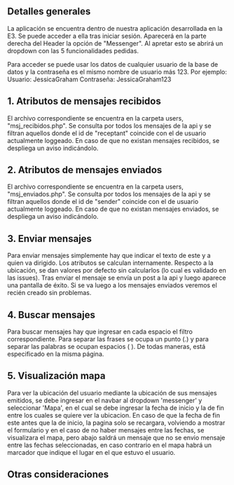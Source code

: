 
## Detalles generales

La aplicación se encuentra dentro de nuestra aplicación desarrollada en la E3. 
Se puede acceder a ella tras iniciar sesión. Aparecerá en la parte derecha del Header
la opción de "Messenger". Al apretar esto se abrirá un dropdown con las 5 funcionalidades pedidas.

Para acceder se puede usar los datos de cualquier usuario de la base de datos y la contraseña es el mismo nombre de usuario más 123. Por ejemplo:
Usuario: JessicaGraham
Contraseña: JessicaGraham123

## 1. Atributos de mensajes recibidos
El archivo correspondiente se encuentra en la carpeta users, "msj_recibidos.php". Se consulta por todos los mensajes de la api y se filtran aquellos donde el id de "receptant" coincide con el de usuario actualmente loggeado. En caso de que no existan mensajes recibidos, se despliega un aviso indicándolo.

## 2. Atributos de mensajes enviados
El archivo correspondiente se encuentra en la carpeta users, "msj_enviados.php". Se consulta por todos los mensajes de la api y se filtran aquellos donde el id de "sender" coincide con el de usuario actualmente loggeado. En caso de que no existan mensajes enviados, se despliega un aviso indicándolo.

## 3. Enviar mensajes

Para enviar mensajes simplemente hay que indicar el texto de este y a quien va dirigido. Los atributos se calculan internamente. Respecto a la ubicación, se dan valores por defecto sin calcularlos (lo cual es validado en las issues). Tras enviar el mensaje se envía un post a la api y luego aparece una pantalla de éxito. Si se va luego a los mensajes enviados veremos el recién creado sin problemas. 


## 4. Buscar mensajes

Para buscar mensajes hay que ingresar en cada espacio el filtro correspondiente. Para separar las frases se ocupa un punto (.) y para separar las palabras se ocupan espacios ( ). De todas maneras, está especificado en la misma página.


## 5. Visualización mapa
Para ver la ubicación del usuario mediante la ubicación de sus mensajes emitidos, se debe ingresar en el navbar al dropdown 'messenger' y seleccionar 'Mapa', en el cual se debe ingresar la fecha de inicio y la de fin entre los cuales se quiere ver la ubicacion. En caso de que la fecha de fin este antes que la de inicio, la pagina solo se recargara, volviendo a mostrar el formulario y en el caso de no haber mensajes entre las fechas, se visualizara el mapa, pero abajo saldrá un mensaje que no se envio mensaje entre las fechas seleccionadas, en caso contrario en el mapa habrá un marcador que indique el lugar en el que estuvo el usuario. 

## Otras consideraciones




